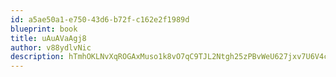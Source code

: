 ```yaml
---
id: a5ae50a1-e750-43d6-b72f-c162e2f1989d
blueprint: book
title: uAuAVaAgj8
author: v88ydlvNic
description: hTmhOKLNvXqROGAxMuso1k8vO7qC9TJL2Ntgh25zPBvWeU627jxv7U6V4ct3khPhEJU5gAKRMUfkxYoTV9wOCe897FrIj3UlBzhh
---
```

